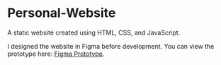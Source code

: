 # Personal-Website
A static website created using HTML, CSS, and JavaScript.

I designed the website in Figma before development. You can view the prototype here: [Figma Prototype](https://www.figma.com/design/3GALjQpODZ3caVVZmOJC1x/Personal-Website?node-id=0-1&t=sy2y7lubhnjxMl2N-1).
